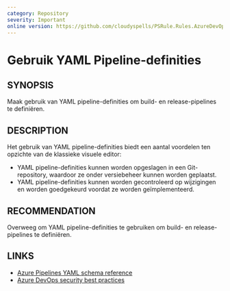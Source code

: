 ```yaml
---
category: Repository
severity: Important
online version: https://github.com/cloudyspells/PSRule.Rules.AzureDevOps/blob/main/src/PSRule.Rules.AzureDevOps/nl/Azure.DevOps.Pipelines.Core.UseYamlDefinition.md
---
```


# Gebruik YAML Pipeline-definities

## SYNOPSIS

Maak gebruik van YAML pipeline-definities om build- en release-pipelines te definiëren.

## DESCRIPTION

Het gebruik van YAML pipeline-definities biedt een aantal voordelen ten opzichte van de klassieke visuele editor:

- YAML pipeline-definities kunnen worden opgeslagen in een Git-repository,
  waardoor ze onder versiebeheer kunnen worden geplaatst.
- YAML pipeline-definities kunnen worden gecontroleerd op wijzigingen en
  worden goedgekeurd voordat ze worden geïmplementeerd.

## RECOMMENDATION

Overweeg om YAML pipeline-definities te gebruiken om build- en 
release-pipelines te definiëren.

## LINKS

- [Azure Pipelines YAML schema reference](https://docs.microsoft.com/nl-nl/azure/devops/pipelines/yaml-schema)
- [Azure DevOps security best practices](https://learn.microsoft.com/nl-nl/azure/devops/organizations/security/security-best-practices?view=azure-devops#definitions)
